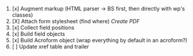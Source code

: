 1. [x] Augment markup (HTML parser -> BS first, then directly with wp's classes)
2. [X] Attach form stylesheet (find where)
*Create PDF*
3. [x] Collect field positions
4. [x] Build field objects
5. [x] Build Acroform object (wrap everything by default in an acroform?)
6. [ ] Update xref table and trailer
